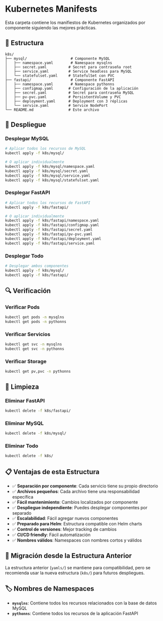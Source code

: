 # Kubernetes Manifests

Esta carpeta contiene los manifiestos de Kubernetes organizados por componente siguiendo las mejores prácticas.

## 📁 Estructura

```
k8s/
├── mysql/                    # Componente MySQL
│   ├── namespace.yaml        # Namespace mysqlns
│   ├── secret.yaml          # Secret para contraseña root
│   ├── service.yaml         # Service headless para MySQL
│   └── statefulset.yaml     # StatefulSet con PVC
├── fastapi/                  # Componente FastAPI
│   ├── namespace.yaml        # Namespace pythonns
│   ├── configmap.yaml       # Configuración de la aplicación
│   ├── secret.yaml          # Secret para contraseña MySQL
│   ├── pv-pvc.yaml          # PersistentVolume y PVC
│   ├── deployment.yaml      # Deployment con 3 réplicas
│   └── service.yaml         # Service NodePort
└── README.md                # Este archivo
```

## 🚀 Despliegue

### Desplegar MySQL
```bash
# Aplicar todos los recursos de MySQL
kubectl apply -f k8s/mysql/

# O aplicar individualmente
kubectl apply -f k8s/mysql/namespace.yaml
kubectl apply -f k8s/mysql/secret.yaml
kubectl apply -f k8s/mysql/service.yaml
kubectl apply -f k8s/mysql/statefulset.yaml
```

### Desplegar FastAPI
```bash
# Aplicar todos los recursos de FastAPI
kubectl apply -f k8s/fastapi/

# O aplicar individualmente
kubectl apply -f k8s/fastapi/namespace.yaml
kubectl apply -f k8s/fastapi/configmap.yaml
kubectl apply -f k8s/fastapi/secret.yaml
kubectl apply -f k8s/fastapi/pv-pvc.yaml
kubectl apply -f k8s/fastapi/deployment.yaml
kubectl apply -f k8s/fastapi/service.yaml
```

### Desplegar Todo
```bash
# Desplegar ambos componentes
kubectl apply -f k8s/mysql/
kubectl apply -f k8s/fastapi/
```

## 🔍 Verificación

### Verificar Pods
```bash
kubectl get pods -n mysqlns
kubectl get pods -n pythonns
```

### Verificar Servicios
```bash
kubectl get svc -n mysqlns
kubectl get svc -n pythonns
```

### Verificar Storage
```bash
kubectl get pv,pvc -n pythonns
```

## 🧹 Limpieza

### Eliminar FastAPI
```bash
kubectl delete -f k8s/fastapi/
```

### Eliminar MySQL
```bash
kubectl delete -f k8s/mysql/
```

### Eliminar Todo
```bash
kubectl delete -f k8s/
```

## 📋 Ventajas de esta Estructura

- ✅ **Separación por componente**: Cada servicio tiene su propio directorio
- ✅ **Archivos pequeños**: Cada archivo tiene una responsabilidad específica
- ✅ **Fácil mantenimiento**: Cambios localizados por componente
- ✅ **Despliegue independiente**: Puedes desplegar componentes por separado
- ✅ **Escalabilidad**: Fácil agregar nuevos componentes
- ✅ **Preparado para Helm**: Estructura compatible con Helm charts
- ✅ **Control de versiones**: Mejor tracking de cambios
- ✅ **CI/CD friendly**: Fácil automatización
- ✅ **Nombres válidos**: Namespaces con nombres cortos y válidos

## 🔄 Migración desde la Estructura Anterior

La estructura anterior (`yamls/`) se mantiene para compatibilidad, pero se recomienda usar la nueva estructura (`k8s/`) para futuros despliegues.

## 🏷️ Nombres de Namespaces

- **`mysqlns`**: Contiene todos los recursos relacionados con la base de datos MySQL
- **`pythonns`**: Contiene todos los recursos de la aplicación FastAPI 